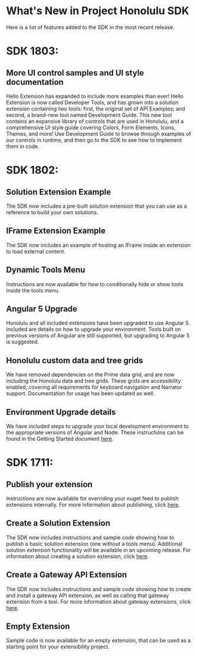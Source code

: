 # What's New in Project Honolulu SDK 
Here is a list of features added to the SDK in the most recent release.

# SDK 1803:

## More UI control samples and UI style documentation
Hello Extension has expanded to include more examples than ever!  Hello Extension is now called Developer Tools, and has grown into a solution extension containing two tools: first, the original set of API Examples; and second, a brand-new tool named Development Guide. This new tool contains an expansive library of controls that are used in Honolulu, and a comprehensive UI style guide covering Colors, Form Elements, Icons, Themes, and more!  Use Development Guide to browse through examples of our controls in runtime, and then go to the SDK to see how to implement them in code.

# SDK 1802:

## Solution Extension Example
The SDK now includes a pre-built solution extension that you can use as a reference to build your own solutions.

## IFrame Extension Example
The SDK now includes an example of hosting an IFrame inside an extension to load external content.

## Dynamic Tools Menu
Instructions are now available for how to conditionally hide or show tools inside the tools menu.

## Angular 5 Upgrade
Honolulu and all included extensions have been upgraded to use Angular 5.  Included are details on how to upgrade your environment.  Tools built on previous versions of Angular are still supported, but upgrading to Angular 5 is suggested.

## Honolulu custom data and tree grids
We have removed dependencies on the Prime data grid, and are now including the Honolulu data and tree grids.  These grids are accessibility enabled, covering all requirements for keyboard navigation and Narrator support.  Documentation for usage has been updated as well.


## Environment Upgrade details
We have included steps to upgrade your local development environment to the appropriate versions of Angular and Node.  These instructions can be found in the Getting Started document [here](getting-started.md).

# SDK 1711:

## Publish your extension
Instructions are now available for overriding your nuget feed to publish extensions internally.  For more information about publishing, click [here](publish-your-extension.md).

## Create a Solution Extension
The SDK now includes instructions and sample code showing how to publish a basic solution extension (one without a tools menu).  Additional solution extension functionality will be available in an upcoming release.  For information about creating a solution extension, click [here](solution-extension.md).

## Create a Gateway API Extension
The SDK now includes instructions and sample code showing how to create and install a gateway API extension, as well as calling that gateway extension from a tool.  For more information about gateway extensions, click [here](gateway-extensions.md).

##  Empty Extension
Sample code is now available for an empty extension, that can be used as a starting point for your extensibility project.
